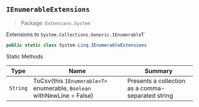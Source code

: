 ## `IEnumerableExtensions`

> Package: `Extensions.System`

Extensions to `System.Collections.Generic.IEnumerable`1`
```csharp
public static class System.Linq.IEnumerableExtensions

```

Static Methods

| Type | Name | Summary | 
| --- | --- | --- | 
| `String` | ToCsv(this `IEnumerable<T>` enumerable, `Boolean` withNewLine = False) | Presents a collection as a comma-separated string | 


